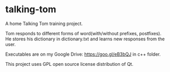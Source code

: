 # talking-tom
A home Talking Tom training project.

Tom responds to different forms of word(with/without prefixes, postfixes). He stores his dictionary in dictionary.txt and learns new responses from the user.

Executables are on my Google Drive: https://goo.gl/eB3bQJ in c++ folder.

This project uses GPL open source license distribution of Qt.
